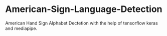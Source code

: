 # American-Sign-Language-Detection

American Hand Sign Alphabet Dectetion with the help of tensorflow keras and mediapipe.
